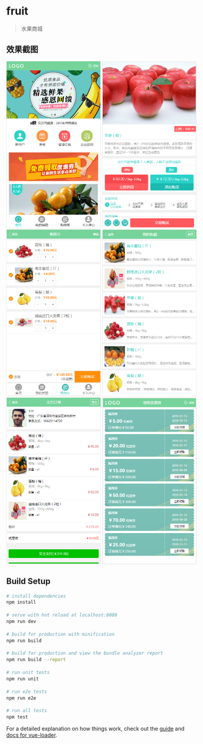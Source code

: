 # fruit

> 水果商城

## 效果截图

<img src="https://github.com/Crazy2019/fruitStore/blob/master/static/images/index.png" width="250" height="442">
<img src="https://github.com/Crazy2019/fruitStore/blob/master/static/images/detail.png" width="250" height="442">
<img src="https://github.com/Crazy2019/fruitStore/blob/master/static/images/cart1.png" width="250" height="442">
<img src="https://github.com/Crazy2019/fruitStore/blob/master/static/images/collection.png" width="250" height="442">
<img src="https://github.com/Crazy2019/fruitStore/blob/master/static/images/paymethods.png" width="250" height="442">
<img src="https://github.com/Crazy2019/fruitStore/blob/master/static/images/coupon.png" width="250" height="442">

## Build Setup

``` bash
# install dependencies
npm install

# serve with hot reload at localhost:8080
npm run dev

# build for production with minification
npm run build

# build for production and view the bundle analyzer report
npm run build --report

# run unit tests
npm run unit

# run e2e tests
npm run e2e

# run all tests
npm test
```

For a detailed explanation on how things work, check out the [guide](http://vuejs-templates.github.io/webpack/) and [docs for vue-loader](http://vuejs.github.io/vue-loader).
